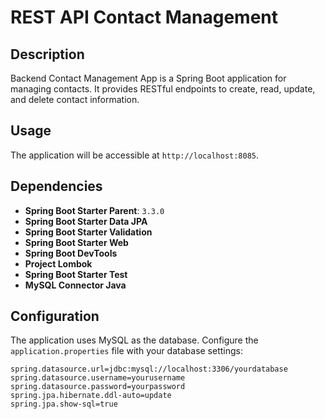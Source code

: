 # REST API Contact Management

## Description

Backend Contact Management App is a Spring Boot application for managing contacts. It provides RESTful endpoints to create, read, update, and delete contact information.

## Usage
  
The application will be accessible at `http://localhost:8085`.

## Dependencies

- **Spring Boot Starter Parent**: `3.3.0`
- **Spring Boot Starter Data JPA**
- **Spring Boot Starter Validation**
- **Spring Boot Starter Web**
- **Spring Boot DevTools**
- **Project Lombok**
- **Spring Boot Starter Test**
- **MySQL Connector Java**

## Configuration

The application uses MySQL as the database. Configure the `application.properties` file with your database settings:

```properties
spring.datasource.url=jdbc:mysql://localhost:3306/yourdatabase
spring.datasource.username=yourusername
spring.datasource.password=yourpassword
spring.jpa.hibernate.ddl-auto=update
spring.jpa.show-sql=true
